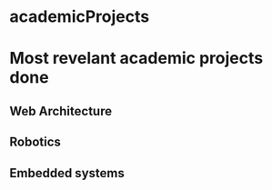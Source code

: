 # academicProjects
# Most revelant academic projects done

## Web Architecture 
## Robotics
## Embedded systems
